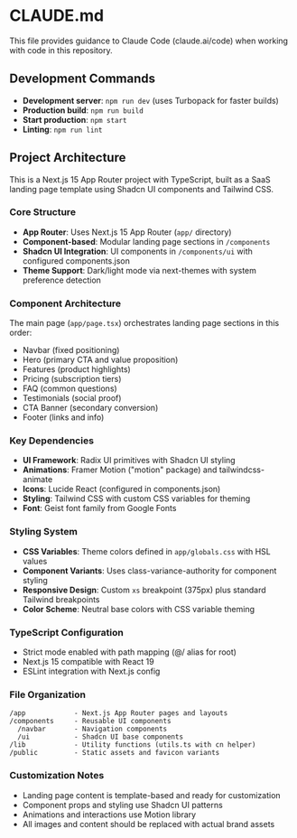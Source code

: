 # CLAUDE.md

This file provides guidance to Claude Code (claude.ai/code) when working with code in this repository.

## Development Commands

- **Development server**: `npm run dev` (uses Turbopack for faster builds)
- **Production build**: `npm run build`
- **Start production**: `npm start`
- **Linting**: `npm run lint`

## Project Architecture

This is a Next.js 15 App Router project with TypeScript, built as a SaaS landing page template using Shadcn UI components and Tailwind CSS.

### Core Structure
- **App Router**: Uses Next.js 15 App Router (`app/` directory)
- **Component-based**: Modular landing page sections in `/components`
- **Shadcn UI Integration**: UI components in `/components/ui` with configured components.json
- **Theme Support**: Dark/light mode via next-themes with system preference detection

### Component Architecture
The main page (`app/page.tsx`) orchestrates landing page sections in this order:
- Navbar (fixed positioning)
- Hero (primary CTA and value proposition)
- Features (product highlights)
- Pricing (subscription tiers)
- FAQ (common questions)
- Testimonials (social proof)
- CTA Banner (secondary conversion)
- Footer (links and info)

### Key Dependencies
- **UI Framework**: Radix UI primitives with Shadcn UI styling
- **Animations**: Framer Motion ("motion" package) and tailwindcss-animate
- **Icons**: Lucide React (configured in components.json)
- **Styling**: Tailwind CSS with custom CSS variables for theming
- **Font**: Geist font family from Google Fonts

### Styling System
- **CSS Variables**: Theme colors defined in `app/globals.css` with HSL values
- **Component Variants**: Uses class-variance-authority for component styling
- **Responsive Design**: Custom `xs` breakpoint (375px) plus standard Tailwind breakpoints
- **Color Scheme**: Neutral base colors with CSS variable theming

### TypeScript Configuration
- Strict mode enabled with path mapping (@/ alias for root)
- Next.js 15 compatible with React 19
- ESLint integration with Next.js config

### File Organization
```
/app            - Next.js App Router pages and layouts
/components     - Reusable UI components
  /navbar       - Navigation components
  /ui           - Shadcn UI base components
/lib            - Utility functions (utils.ts with cn helper)
/public         - Static assets and favicon variants
```

### Customization Notes
- Landing page content is template-based and ready for customization
- Component props and styling use Shadcn UI patterns
- Animations and interactions use Motion library
- All images and content should be replaced with actual brand assets
